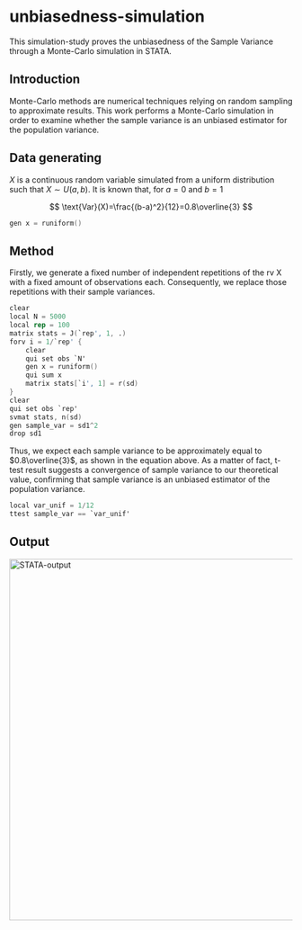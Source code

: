 # unbiasedness-simulation

This simulation-study proves the unbiasedness of the Sample Variance through a Monte-Carlo simulation in STATA.

## Introduction
Monte-Carlo methods are numerical techniques relying on random sampling to approximate results. This work performs a Monte-Carlo simulation in order to examine whether the sample variance is an unbiased estimator for the population variance. 

## Data generating

$X$ is a continuous random variable simulated from a uniform distribution such that $X∼U(a,b)$. 
It is known that, for $a=0$ and $b=1$

$$
\text{Var}(X)=\frac{(b-a)^2}{12}=0.8\overline{3}
$$


```s
gen x = runiform()
```

## Method

Firstly, we generate a fixed number of independent repetitions of the rv X with a fixed amount of observations each. Consequently, we replace those repetitions with their sample variances.

```s
clear
local N = 5000
local rep = 100
matrix stats = J(`rep', 1, .)
forv i = 1/`rep' {
	clear
	qui set obs `N'
	gen x = runiform()
	qui sum x
	matrix stats[`i', 1] = r(sd)
}	
clear
qui set obs `rep'
svmat stats, n(sd)
gen sample_var = sd1^2
drop sd1
```
Thus, we expect each sample variance to be approximately equal to $0.8\overline{3}$, as shown in the equation above. As a matter of fact, t-test result suggests a convergence of sample variance to our theoretical value, confirming that sample variance is an unbiased estimator of the population variance.

```s
local var_unif = 1/12
ttest sample_var == `var_unif'
```
## Output

<img width="643" alt="STATA-output" src="https://github.com/robertovacante/unbiasedness/assets/106596623/13842cc4-cb69-4ffc-b91c-8b5cc0bd487e">

